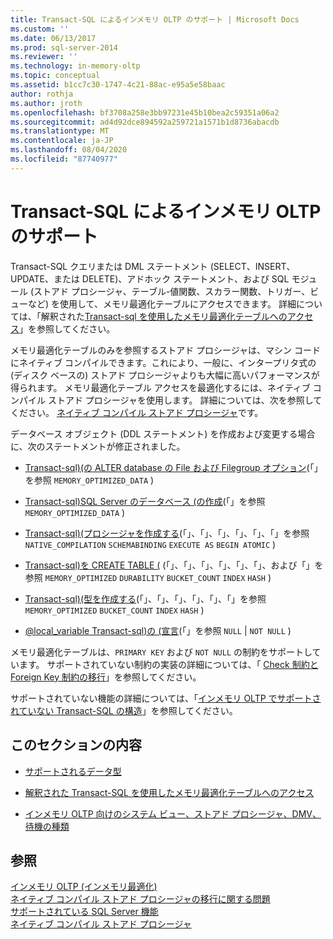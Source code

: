 ```yaml
---
title: Transact-SQL によるインメモリ OLTP のサポート | Microsoft Docs
ms.custom: ''
ms.date: 06/13/2017
ms.prod: sql-server-2014
ms.reviewer: ''
ms.technology: in-memory-oltp
ms.topic: conceptual
ms.assetid: b1cc7c30-1747-4c21-88ac-e95a5e58baac
author: rothja
ms.author: jroth
ms.openlocfilehash: bf3708a258e3bb97231e45b10bea2c59351a06a2
ms.sourcegitcommit: ad4d92dce894592a259721a1571b1d8736abacdb
ms.translationtype: MT
ms.contentlocale: ja-JP
ms.lasthandoff: 08/04/2020
ms.locfileid: "87740977"
---
```

# <a name="transact-sql-support-for-in-memory-oltp"></a>Transact-SQL によるインメモリ OLTP のサポート
  Transact-SQL クエリまたは DML ステートメント (SELECT、INSERT、UPDATE、または DELETE)、アドホック ステートメント、および SQL モジュール (ストアド プロシージャ、テーブル-値関数、スカラー関数、トリガー、ビューなど) を使用して、メモリ最適化テーブルにアクセスできます。 詳細については、「解釈された[Transact-sql を使用したメモリ最適化テーブルへのアクセス](accessing-memory-optimized-tables-using-interpreted-transact-sql.md)」を参照してください。  
  
 メモリ最適化テーブルのみを参照するストアド プロシージャは、マシン コードにネイティブ コンパイルできます。これにより、一般に、インタープリタ式の (ディスク ベースの) ストアド プロシージャよりも大幅に高いパフォーマンスが得られます。 メモリ最適化テーブル アクセスを最適化するには、ネイティブ コンパイル ストアド プロシージャを使用します。 詳細については、次を参照してください。 [ネイティブ コンパイル ストアド プロシージャ](natively-compiled-stored-procedures.md)です。  
  
 データベース オブジェクト (DDL ステートメント) を作成および変更する場合に、次のステートメントが修正されました。  
  
-   [Transact-sql&#41;&#40;の ALTER database の File および Filegroup オプション](/sql/t-sql/statements/alter-database-transact-sql-file-and-filegroup-options)(「」を参照 `MEMORY_OPTIMIZED_DATA` )  
  
-   [Transact-sql&#41;SQL Server のデータベース &#40;の作成](/sql/t-sql/statements/create-database-sql-server-transact-sql)(「」を参照 `MEMORY_OPTIMIZED_DATA` )  
  
-   [Transact-sql&#41;&#40;プロシージャを作成する](/sql/t-sql/statements/create-procedure-transact-sql)(「」、「」、「」、「」、「」、「」を参照 `NATIVE_COMPILATION` `SCHEMABINDING` `EXECUTE AS` `BEGIN ATOMIC` )  
  
-   [Transact-sql&#41;を CREATE TABLE &#40;](/sql/t-sql/statements/create-table-transact-sql) (「」、「」、「」、「」、「」、「」、および「」を参照 `MEMORY_OPTIMIZED` `DURABILITY` `BUCKET_COUNT` `INDEX` `HASH` )  
  
-   [Transact-sql&#41;&#40;型を作成する](/sql/t-sql/statements/create-type-transact-sql)(「」、「」、「」、「」、「」、「」を参照 `MEMORY_OPTIMIZED` `BUCKET_COUNT` `INDEX` `HASH` )  
  
-   [ @local_variable Transact-sql&#41;の &#40;宣言](/sql/t-sql/language-elements/declare-local-variable-transact-sql)(「」を参照 `NULL`  |  `NOT NULL` )  
  
 メモリ最適化テーブルは、`PRIMARY KEY` および `NOT NULL` の制約をサポートしています。 サポートされていない制約の実装の詳細については、「 [Check 制約と Foreign Key 制約の移行](../../database-engine/migrating-check-and-foreign-key-constraints.md)」を参照してください。  
  
 サポートされていない機能の詳細については、「[インメモリ OLTP でサポートされていない Transact-SQL の構造](transact-sql-constructs-not-supported-by-in-memory-oltp.md)」を参照してください。  
  
## <a name="in-this-section"></a>このセクションの内容  
  
-   [サポートされるデータ型](supported-data-types-for-in-memory-oltp.md)  
  
-   [解釈された Transact-SQL を使用したメモリ最適化テーブルへのアクセス](accessing-memory-optimized-tables-using-interpreted-transact-sql.md)  
  
-   [インメモリ OLTP 向けのシステム ビュー、ストアド プロシージャ、DMV、待機の種類](../../database-engine/system-views-stored-procedures-dmvs-and-wait-types-for-in-memory-oltp.md)  
  
## <a name="see-also"></a>参照  
 [インメモリ OLTP &#40;インメモリ最適化&#41;](in-memory-oltp-in-memory-optimization.md)   
 [ネイティブ コンパイル ストアド プロシージャの移行に関する問題](migration-issues-for-natively-compiled-stored-procedures.md)   
 [サポートされている SQL Server 機能](unsupported-sql-server-features-for-in-memory-oltp.md)   
 [ネイティブ コンパイル ストアド プロシージャ](natively-compiled-stored-procedures.md)  
  
  
